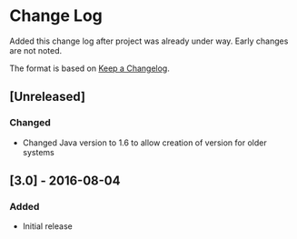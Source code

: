 # Change Log
Added this change log after project was already under way.  Early changes are not noted.

The format is based on [Keep a Changelog](http://keepachangelog.com/).

## [Unreleased]
### Changed
- Changed Java version to 1.6 to allow creation of version for older systems

## [3.0] - 2016-08-04
### Added
- Initial release
